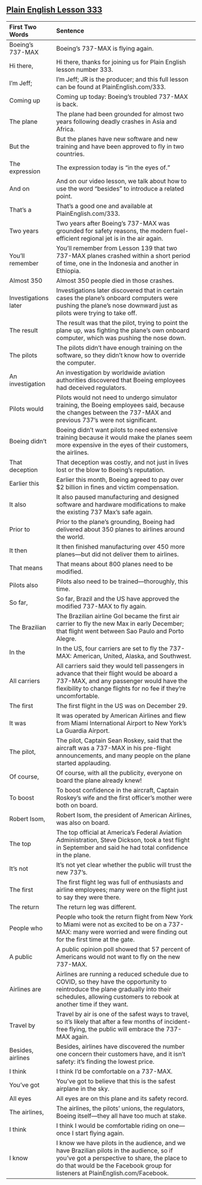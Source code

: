 ## [Plain English Lesson 333](https://PlainEnglish.com/333/) 
 
|First Two Words      |Sentence                                                                                                                                                                                                                   | 
|:--------------------|:--------------------------------------------------------------------------------------------------------------------------------------------------------------------------------------------------------------------------| 
|Boeing’s 737-MAX     |Boeing’s 737-MAX is flying again.                                                                                                                                                                                          | 
|Hi there,            |Hi there, thanks for joining us for Plain English lesson number 333.                                                                                                                                                       | 
|I’m Jeff;            |I’m Jeff; JR is the producer; and this full lesson can be found at PlainEnglish.com/333.                                                                                                                                   | 
|Coming up            |Coming up today: Boeing’s troubled 737-MAX is back.                                                                                                                                                                        | 
|The plane            |The plane had been grounded for almost two years following deadly crashes in Asia and Africa.                                                                                                                              | 
|But the              |But the planes have new software and new training and have been approved to fly in two countries.                                                                                                                          | 
|The expression       |The expression today is “in the eyes of.”                                                                                                                                                                                  | 
|And on               |And on our video lesson, we talk about how to use the word “besides” to introduce a related point.                                                                                                                         | 
|That’s a             |That’s a good one and available at PlainEnglish.com/333.                                                                                                                                                                   | 
|Two years            |Two years after Boeing’s 737-MAX was grounded for safety reasons, the modern fuel-efficient regional jet is in the air again.                                                                                              | 
|You’ll remember      |You’ll remember from Lesson 139 that two 737-MAX planes crashed within a short period of time, one in the Indonesia and another in Ethiopia.                                                                               | 
|Almost 350           |Almost 350 people died in those crashes.                                                                                                                                                                                   | 
|Investigations later |Investigations later discovered that in certain cases the plane’s onboard computers were pushing the plane’s nose downward just as pilots were trying to take off.                                                         | 
|The result           |The result was that the pilot, trying to point the plane up, was fighting the plane’s own onboard computer, which was pushing the nose down.                                                                               | 
|The pilots           |The pilots didn’t have enough training on the software, so they didn’t know how to override the computer.                                                                                                                  | 
|An investigation     |An investigation by worldwide aviation authorities discovered that Boeing employees had deceived regulators.                                                                                                               | 
|Pilots would         |Pilots would not need to undergo simulator training, the Boeing employees said, because the changes between the 737-MAX and previous 737’s were not significant.                                                           | 
|Boeing didn’t        |Boeing didn’t want pilots to need extensive training because it would make the planes seem more expensive in the eyes of their customers, the airlines.                                                                    | 
|That deception       |That deception was costly, and not just in lives lost or the blow to Boeing’s reputation.                                                                                                                                  | 
|Earlier this         |Earlier this month, Boeing agreed to pay over $2 billion in fines and victim compensation.                                                                                                                                 | 
|It also              |It also paused manufacturing and designed software and hardware modifications to make the existing 737 Max’s safe again.                                                                                                   | 
|Prior to             |Prior to the plane’s grounding, Boeing had delivered about 350 planes to airlines around the world.                                                                                                                        | 
|It then              |It then finished manufacturing over 450 more planes—but did not deliver them to airlines.                                                                                                                                  | 
|That means           |That means about 800 planes need to be modified.                                                                                                                                                                           | 
|Pilots also          |Pilots also need to be trained—thoroughly, this time.                                                                                                                                                                      | 
|So far,              |So far, Brazil and the US have approved the modified 737-MAX to fly again.                                                                                                                                                 | 
|The Brazilian        |The Brazilian airline Gol became the first air carrier to fly the new Max in early December; that flight went between Sao Paulo and Porto Alegre.                                                                          | 
|In the               |In the US, four carriers are set to fly the 737-MAX: American, United, Alaska, and Southwest.                                                                                                                              | 
|All carriers         |All carriers said they would tell passengers in advance that their flight would be aboard a 737-MAX, and any passenger would have the flexibility to change flights for no fee if they’re uncomfortable.                   | 
|The first            |The first flight in the US was on December 29.                                                                                                                                                                             | 
|It was               |It was operated by American Airlines and flew from Miami International Airport to New York’s La Guardia Airport.                                                                                                           | 
|The pilot,           |The pilot, Captain Sean Roskey, said that the aircraft was a 737-MAX in his pre-flight announcements, and many people on the plane started applauding.                                                                     | 
|Of course,           |Of course, with all the publicity, everyone on board the plane already knew!                                                                                                                                               | 
|To boost             |To boost confidence in the aircraft, Captain Roskey’s wife and the first officer’s mother were both on board.                                                                                                              | 
|Robert Isom,         |Robert Isom, the president of American Airlines, was also on board.                                                                                                                                                        | 
|The top              |The top official at America’s Federal Aviation Administration, Steve Dickson, took a test flight in September and said he had total confidence in the plane.                                                               | 
|It’s not             |It’s not yet clear whether the public will trust the new 737’s.                                                                                                                                                            | 
|The first            |The first flight leg was full of enthusiasts and airline employees; many were on the flight just to say they were there.                                                                                                   | 
|The return           |The return leg was different.                                                                                                                                                                                              | 
|People who           |People who took the return flight from New York to Miami were not as excited to be on a 737-MAX: many were worried and were finding out for the first time at the gate.                                                    | 
|A public             |A public opinion poll showed that 57 percent of Americans would not want to fly on the new 737-MAX.                                                                                                                        | 
|Airlines are         |Airlines are running a reduced schedule due to COVID, so they have the opportunity to reintroduce the plane gradually into their schedules, allowing customers to rebook at another time if they want.                     | 
|Travel by            |Travel by air is one of the safest ways to travel, so it’s likely that after a few months of incident-free flying, the public will embrace the 737-MAX again.                                                              | 
|Besides, airlines    |Besides, airlines have discovered the number one concern their customers have, and it isn’t safety: it’s finding the lowest price.                                                                                         | 
|I think              |I think I’d be comfortable on a 737-MAX.                                                                                                                                                                                   | 
|You’ve got           |You’ve got to believe that this is the safest airplane in the sky.                                                                                                                                                         | 
|All eyes             |All eyes are on this plane and its safety record.                                                                                                                                                                          | 
|The airlines,        |The airlines, the pilots’ unions, the regulators, Boeing itself—they all have too much at stake.                                                                                                                           | 
|I think              |I think I would be comfortable riding on one—once I start flying again.                                                                                                                                                    | 
|I know               |I know we have pilots in the audience, and we have Brazilian pilots in the audience, so if you’ve got a perspective to share, the place to do that would be the Facebook group for listeners at PlainEnglish.com/Facebook. |

